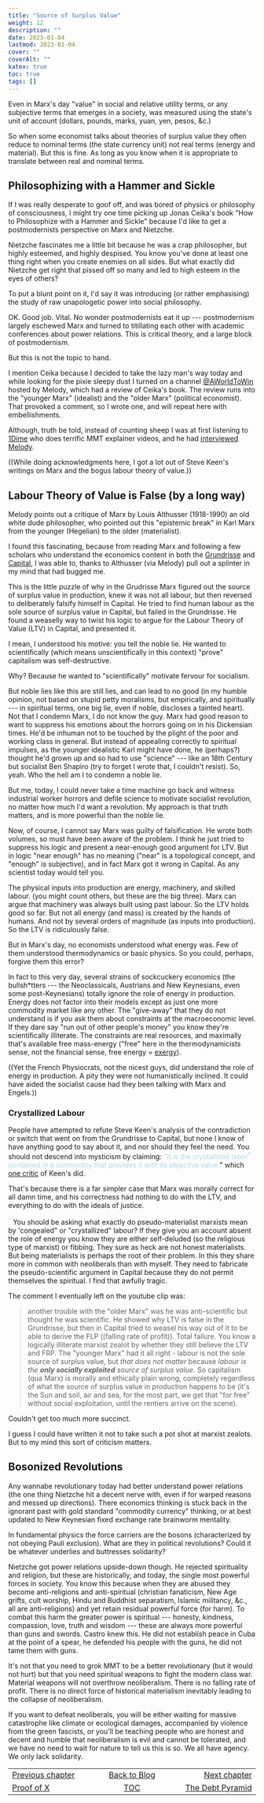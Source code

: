 ```yaml
---
title: "Source of Surplus Value"
weight: 12
description: ""
date: 2023-01-04
lastmod: 2023-01-04
cover: ""
coverAlt: ""
katex: true
toc: true
tags: []
---
```


Even in Marx's day "value" in social and relative utility terms, or any subjective terms 
that emerges in a  society, was measured using the state's unit of account (dollars, 
pounds, marks, yuan, yen, pesos, &c.)

So when some economist talks about theories of surplus value they often reduce to 
nominal terms (the state currency unit) not real terms (energy and material).
But this is fine. As long as you know when it is appropriate to translate between real 
and nominal terms.


## Philosophizing with a Hammer and Sickle

If I was really desperate to goof off, and was bored of physics or philosophy of 
consciousness, I might try one time picking up Jonas Ceika's book "How to Philosophize 
with a Hammer and Sickle" because I'd like to get a postmodernists perspective on 
Marx and Nietzche.

Nietzche fascinates me a little bit because he was a crap philosopher, but highly 
esteemed, and highly despised. You know you've done at least one thing right when you 
create enemies on all sides. But what exactly did Nietzche get right that pissed off 
so many and led to high esteem in the eyes of others?

To put a blunt point on it, I'd say it was introducing (or rather emphasising) the 
study of raw unapologetic power into social philosophy.

OK. Good job. Vital. No wonder postmodernists eat it up --- postmodernism largely 
eschewed Marx and turned to titillating each other with academic conferences about 
power relations. This is critical theory, and a large block of postmodernism.

But this is not the topic to hand.

I mention Ceika because I decided to take the lazy man's way today and while looking 
for the pixie sleepy dust I turned on a channel 
[@AWorldToWin](https://www.youtube.com/@AWorldtoWin) hosted by Melody, which had a 
review of Ceika's book. The review runs into the "younger Marx" (idealist) and the "older 
Marx" (political economist). That provoked a comment, so I wrote one, and will repeat 
here with embellishments.

Although, truth be told, instead of counting sheep I was at first listening to 
[1Dime](https://www.youtube.com/watch?v=tmMJbwE8j98) 
 who does terrific MMT explainer videos, and he had 
[interviewed Melody](https://www.youtube.com/watch?v=pax-zns-RnI&list=PLyytc2-LIrN76QbCkj4Y6w65OAgpyIuRg).

((While doing acknowledgments here, I got a lot out of Steve Keen's writings on 
Marx and the bogus labour theory of value.))

## Labour Theory of Value is False (by a long way)

Melody points out a critique of Marx by Louis Althusser (1918-1990) an old white dude 
philosopher, who pointed out this "epistemic break" in Karl Marx from the younger 
(Hegelian) to the older (materialist).

I found this fascinating, because from reading Marx and following a few scholars who 
understand the economics content in both the 
[Grundrisse](https://www.marxists.org/archive/marx/works/1857/grundrisse/) and 
[Capital](https://libcom.org/article/capital-karl-marx), I was able to, thanks to 
Althusser (via Melody) pull out a splinter in my mind that had bugged me.

This is the little puzzle of why in the Grudrisse Marx figured out the source of 
surplus value in production, knew it was not all labour, but then reversed to 
deliberately falsify himself in Capital.
He tried to find human labour as the sole source of surplus value in Capital, 
but failed in the Grundrisse. He found a weaselly way to twist his logic to argue for 
the Labour Theory of Value (LTV) in Capital, and presented it. 

I mean, I understood his motive: you tell the noble lie.
He wanted to scientifically (which means unscientifically in this context) "prove" 
capitalism was self-destructive.

Why? Because he wanted to "scientifically" motivate fervour for socialism.

But noble lies like this are still lies, and can lead to no good (in my humble 
opinion, not based on stupid petty moralisms, but empirically, and spiritually --- in 
spiritual terms, one big lie, even if noble, discloses a tainted heart).
Not that I condemn Marx, I do not know the guy. Marx had good reason to want to 
suppress his emotions about the horrors going on in his Dickensian times. He'd be 
inhuman not to be touched by the plight of the poor and working class in general. But 
instead of appealing correctly to spiritual impulses, as the younger idealistic Karl 
might have done, he (perhaps?) thought he'd grown up and so had to use "science" 
--- like an 18th Century but socialist Ben Shapiro (try to forget I wrote that, 
I couldn't resist).
So, yeah. Who the hell am I to condemn a noble lie.

But me, today, I could never take a time machine go back and witness industrial 
worker horrors and defile science to motivate  socialist revolution, no matter how 
much I'd want a revolution. My approach is that truth matters, and is more powerful 
than the noble lie.

Now, of course, I cannot say Marx was guilty of falsification. He wrote both volumes, 
so must have been aware of the problem. I think he just tried to suppress his logic 
and present a near-enough good argument for LTV. But in logic "near enough" has no 
meaning ("near" is a topological concept, and "enough" is subjective), and in fact 
Marx got it wrong in Capital. As any scientist today would tell you.

The physical inputs into production are energy, machinery, and skilled labour. (you 
might count others, but these are the big three). Marx can argue that machinery was 
always built using past labour. So the LTV holds good so far. But not all energy (and 
mass) is created by the hands of humans. And not by several orders of magnitude (as 
inputs into production). So the LTV is ridiculously false.

But in Marx's day, no economists understood what energy was. Few of them understood 
thermodynamics or basic physics. So you could, perhaps, forgive them this error? 

In fact to this very day, several strains of sockcuckery economics (the bullsh*tters 
--- the Neoclassicals, Austrians and New Keynesians, even some post-Keynesians) 
totally ignore the role of energy in production. Energy does not factor into their 
models except as just one more commodity market like any other. The "give-away" 
that they do not understand is if you ask them about constraints at the macroeconomic level. If they dare say "run out of other people's money" you know they're scientifically illiterate. The constraints are real resources, and maximally that's available free mass-energy ("free" here in the thermodynamicists sense, not the financial sense, free energy = [exergy](https://en.wikipedia.org/wiki/Exergy)).

((Yet the French Physiocrats, not the nicest guys, did understand the role of energy in production. A pity they were not humanistically inclined. It could have aided the socialist cause had they been talking with Marx and Engels.))

### Crystallized Labour

People have attempted to refute Steve Keen's analysis of the contradiction or switch 
that went on from the Grundrisse to Capital, but none I know of have anything good to 
say about it, and nor should they feel the need. You should not descend into 
mysticism by claiming: <span style="color: lightblue;">
"It is the crystallized labor${}^\dagger$ contained in a commodity that provides it 
with its objective value.</span>" which 
[one critic](https://mmaluff.com/2012/11/02/in-defense-of-the-labor-theory-of-value/) of 
Keen's did.

That's because there is a far simpler case that Marx was morally correct for all 
damn time, and his correctness had nothing to do with the LTV, and everything to do 
with the ideals of justice.

<span style="color: lightblue;">${}^\dagger$</span> You should be asking what 
exactly do pseudo-materialist marxists mean by 'congealed" or "crystallized" labour? 
If they give you an account absent the role of energy you know they are either 
self-deluded (so the religious type of marxist) or fibbing. They sure as heck are not 
honest materialists. But being materialists is perhaps the root of their problem. In 
this they share more in common with neoliberals than with myself. They need to 
fabricate the pseudo-scientific argument in Capital because they do not permit 
themselves the spiritual. I find that awfully tragic.

The comment I eventually left on the youtube clip was:

> another trouble with the "older Marx" was he was anti-scientific but thought he was 
scientific. He showed why LTV is false in the Grundrisse, but then in Capital tried 
to weasel his way out of it to be able to derive the FLP ((falling rate of profit)). 
Total failure. You know a logically illiterate marxist zealot by whether they still 
believe the LTV and FRP. The "younger Marx" had it all right - labour is not the sole 
source of surplus value, but *that does not matter* because _labour is the **only 
socially exploited** source of surplus value_. So capitalism (qua Marx) is morally 
and ethically plain wrong, completely regardless of what the source of surplus value 
in production happens to be (it's the Sun and soil, air and sea, for the most part, 
we get that "for free" without social exploitation, until the rentiers arrive on the 
scene).

Couldn't get too much more succinct.

I guess I could have written it not to take such a pot shot at marxist zealots. But to 
my mind this sort of criticism matters.


## Bosonized Revolutions

Any wannabe revolutionary today had better understand power relations (the one thing 
Nietzche hit a decent nerve with, even if for warped reasons and messed up directions). 
There economics thinking is stuck back in the ignorant past with gold standard 
"commodity currency" thinking, or at best updated to New Keynesian fixed exchange rate 
brainworm mentality.

In fundamental physics the force carriers are the bosons (characterized by not 
obeying Pauli exclusion). What are they in political revolutions? Could it be 
whatever underlies and buttresses solidarity?

Nietzche got power relations upside-down though. He rejected spirituality and 
religion, but these are historically, and today, the single most powerful forces in 
society. You know this because when they are abused they become anti-religions and 
anti-spiritual  (christian fanaticism, New Age grifts, cult worship, Hindu and 
Buddhist separatism, Islamic militancy, &c., all are anti-religions) and yet retain 
residual powerful force (for 
harm). To combat this harm the greater power is spiritual --- honesty, kindness, 
compassion, love, truth and wisdom --- these are always more powerful than guns 
and swords. Castro knew this. He did not establish peace in Cuba at the point of 
a spear, he defended his people with the guns, he did not tame them with guns.

It's not that you need to grok MMT to be a better revolutionary (but it would not 
hurt) but that you need spiritual weapons to fight the modern class war. Material 
weapons will not overthrow neoliberalism. There is no falling rate of profit. There 
is no direct force of historical materialism inevitably leading to the 
collapse of neoliberalism.

If you want to defeat neoliberals, you will be either waiting for massive catastrophe 
like climate or ecological damages, accompanied by violence from the green fascists, 
*_or_* you'll be teaching people who are honest and decent and humble that 
neoliberalism is evil and cannot be tolerated, and we have no need to wait for nature 
to tell us this is so. We all have agency. We only lack solidarity.


<table style="border-collapse: collapse; border=0;">
    <colgroup>
       <col span="1" style="width: 25%;">
       <col span="1" style="width: 15%;">
       <col span="1" style="width: 25%;">
    </colgroup>
<tr style="border: 1px solid color:#0f0f0f;">
<td style="border: 1px solid color:#0f0f0f;">
<a href="../11_proof_of_x">Previous chapter</a></td>
<td style="border: 1px solid color:#0f0f0f; text-align:center;">
<a href="../">Back to Blog</a></td>
<td style="border: 1px solid color:#0f0f0f; text-align:right;">
<a href="../13_debt_pyramid">Next chapter</a></td>
</tr>
<tr style="border: 1px solid color:#0f0f0f;">
<td style="border: 1px solid color:#0f0f0f;">
<a href="../11_proof_of_x">Proof of X</a></td>
<td style="border: 1px solid color:#0f0f0f; text-align:center;"><a href="../">TOC</a></td>
<td style="border: 1px solid color:#0f0f0f; text-align:right;">
<a href="../13_debt_pyramid">The Debt Pyramid</a></td>
</tr>
</table>
